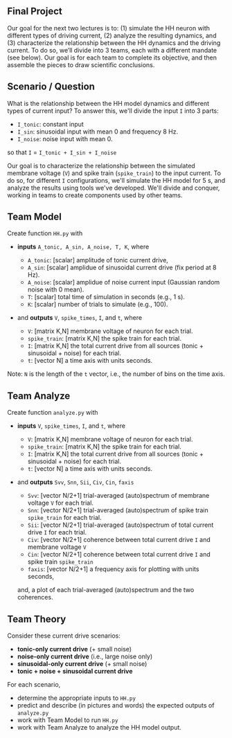 ## Final Project

Our goal for the next two lectures is to: (1) simulate the HH neuron with different types of driving current, (2) analyze the resulting dynamics, and (3) characterize the relationship between the HH dynamics and the driving current. To do so, we’ll divide into 3 teams, each with a different mandate (see below). Our goal is for each team to complete its objective, and then assemble the pieces to draw scientific conclusions.

## Scenario / Question

What is the relationship between the HH model dynamics and different types of current input? To answer this, we'll divide the input `I` into 3 parts:
- `I_tonic`: constant input
- `I_sin`: sinusoidal input with mean 0 and frequency 8 Hz.
- `I_noise`: noise input with mean 0.

so that
	`I` = `I_tonic + I_sin + I_noise`

Our goal is to characterize the relationship between the simulated membrane voltage (`V`) and spike train (`spike_train`) to the input current. To do so, for different `I` configurations, we'll simulate the HH model for 5 s, and analyze the results using tools we've developed. We'll divide and conquer, working in teams to create components used by other teams.

## Team Model
Create function `HH.py` with
- **inputs** `A_tonic, A_sin, A_noise, T, K`, where
	- `A_tonic`: [scalar] amplitude of tonic current drive,
	- `A_sin`: [scalar] amplidue of sinusoidal current drive (fix period at 8 Hz).
	- `A_noise`:  [scalar] amplidue of noise current input (Gaussian random noise with 0 mean).
	- `T`:  [scalar] total time of simulation in seconds (e.g., 1 s).
	- `K`:  [scalar] number of trials to simulate (e.g., 100).

- and **outputs** `V`, `spike_times`, `I`, and `t`, where
	- `V`: [matrix K,N] membrane voltage of neuron for each trial.
	- `spike_train`: [matrix K,N] the spike train for each trial.
	- `I`: [matrix K,N] the total current drive from all sources (tonic + sinusoidal + noise) for each trial.
	- `t`: [vector N] a time axis with units seconds.

Note: `N` is the length of the `t` vector, i.e., the number of bins on the time axis.


## Team Analyze
Create function `analyze.py` with
- **inputs** `V`, `spike_times`, `I`, and `t`, where
	- `V`: [matrix K,N] membrane voltage of neuron for each trial.
	- `spike_train`: [matrix K,N] the spike train for each trial.
	- `I`: [matrix K,N] the total current drive from all sources (tonic + sinusoidal + noise) for each trial.
	- `t`: [vector N] a time axis with units seconds.

- and **outputs** `Svv`, `Snn`, `Sii`, `Civ`, `Cin`, `faxis`
	- `Svv`: [vector N/2+1] trial-averaged (auto)spectrum of membrane voltage `V` for each trial. 
	- `Snn`: [vector N/2+1] trial-averaged (auto)spectrum of spike train `spike_train` for each trial.
	- `Sii`: [vector N/2+1] trial-averaged (auto)spectrum of total current drive `I` for each trial. 
	- `Civ`: [vector N/2+1] coherence between total current drive `I` and membrane voltage `V` 
	- `Cin`: [vector N/2+1] coherence between total current drive `I` and spike train `spike_train`
	- `faxis`: [vector N/2+1] a frequency axis for plotting with units seconds, 
	
	and, a plot of each trial-averaged (auto)spectrum and the two coherences.
	
## Team Theory
Consider these current drive scenarios:
- **tonic-only current drive** (+ small noise)
- **noise-only current drive** (i.e., large noise only)
- **sinusoidal-only current drive** (+ small noise)
- **tonic + noise + sinusoidal current drive**

For each scenario,
- determine the appropriate inputs to `HH.py`
- predict and describe (in pictures and words) the expected outputs of `analyze.py`
- work with Team Model to run `HH.py`
- work with Team Analyze to analyze the HH model output.

